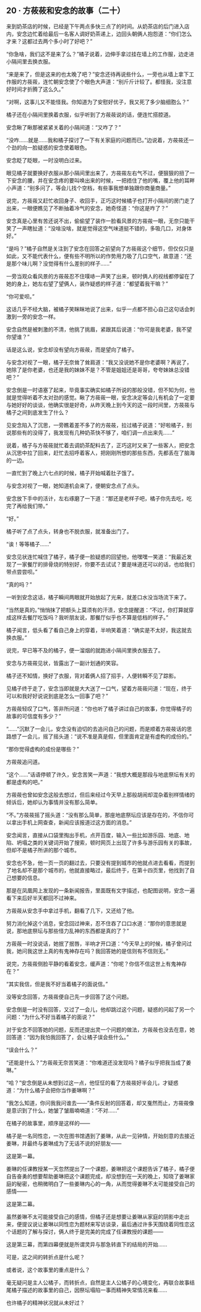 ## 20 · 方莜莜和安念的故事（二十）

来到奶茶店的时候，已经是下午两点多快三点了的时间。从奶茶店的后门进入店内，安念边忙着给最后一名客人调好奶茶递上，边回头朝俩人抱怨道：“你们怎么才来？这都过去两个多小时了好吧？”

“你急啥，我们这不是来了么？”橘子说着，边伸手拿过挂在墙上的工作服，边走进小隔间里去换衣服。

“来是来了，但是这来的也太晚了吧？”安念还待再说些什么，一旁也从墙上拿下工作服的方莜莜，连忙朝安念使了个眼色大声道：“别斤斤计较了。都怪我，没注意好时间才折腾了这么久。”

“对啊，这事儿又不能怪我。你知道为了安慰好优子，我又死了多少脑细胞么？”

橘子还在小隔间里换着衣服，似乎听到了方莜莜说的话，便连忙搭腔道。

安念瞅了瞅那被紧紧关着的小隔间道：“又咋了？”

“没咋……就是……我和橘子探讨了一下有关家庭的问题而已。”边说着，方莜莜还一个劲的向一脸疑惑的安念使着眼色。

安念眨了眨眼，一时没明白过来。

眼见橘子就要换好衣服从那小隔间里出来了，方莜莜左右气不过，便狠狠的扭了一下安念的腰，并在安念疼的要叫唤出来的时候，一把捂住了他的嘴，覆上他的耳畔小声道：“别多问了，等会儿找个空档，有些事我想单独跟你商量商量。”

说完，方莜莜又赶忙收回身子、收回手，正巧这时候橘子也打开小隔间的房门走了出来，一眼便瞧见了不断抽着冷气的安念，她奇怪道：“你这是咋了？”

安念真是心里有苦还说不出，偷偷望了装作一脸看风景的方莜莜一眼，无奈只能干笑了一声瞎扯道：“没啥没啥，就是觉得这空气味道挺不错的，多吸几口，对身体好。”

“是吗？”橘子自然是关注到了安念在回答之前望向了方莜莜这个细节，但仅仅只是如此，又不能代表什么，便有些不明所以的作势用力吸了几口空气，故意道：“还是那个味儿啊？没觉得有什么差别的样子……”

一旁当观众看风景的方莜莜忍不住噗哧一声笑了出来，顿时俩人的视线都停留在了她的身上，她左右望了望俩人，装作疑惑的样子道：“都望着我干嘛？”

“你可爱呗。”

这话几乎不经大脑，被橘子笑眯眯地说了出来，似乎一点都不担心自己这句话会刺激到一旁的安念一样。

安念自然是被刺激的不清，他挑了挑眉，紧跟其后说道：“你可是我老婆，我不望你望谁？”

话是这么说，安念却没有望向方莜莜，而是望向了橘子。

与安念对视了一眼，橘子无奈耸了耸肩道：“我又没说她不是你老婆啊？再说了，她除了是你老婆，也还是我的妹妹不是？不管是姐姐还是哥哥，夸夸妹妹总没错吧？”

安念倒是一时语塞了起来，毕竟事实确实如橘子所说的那般没错，但不知为何，他就是觉得听着不太对劲的感觉。瞅了方莜莜一眼，安念决定等会儿有机会了一定要与她好好的谈谈，他确实很是好奇，从昨天晚上到今天的这一段时间里，方莜莜与橘子之间到底发生了什么？

见安念陷入了沉思，一旁瞧着差不多了的方莜莜，拉过橘子说道：“好啦橘子，别说那些有的没得了，我发现有几种奶茶快不够了，咱们调一点出来先……”

说着，橘子与方莜莜就忙着去调奶茶配料去了，正巧这时又来了一些客人，把安念从沉思中拉了回来，赶忙去招呼着客人，把刚刚所想的那些东西，先都丢在了脑海的一边。

一直忙到了晚上六七点的时候，橘子开始喊着肚子饿了。

与安念对视了一眼，她知道机会来了，便朝安念点了点头。

安念放下手中的活计，左右琢磨了一下道：“那还是老样子吧，橘子你先去吃，吃完了再给我们带。”

“好。”

橘子听了点了点头，转身也不脱衣服，就准备出门了。

“诶！等等橘子……”

安念见状连忙喊住了橘子，橘子便一脸疑惑的回望他，他嘿嘿一笑道：“我最近发现了一家餐厅的排骨烧的特别好，你要不去试试？要是味道还可以的话，也给我们带点尝尝呗。”

“真的吗？”

一听到安念这话，橘子瞬间两眼就开始放起了光来，就差口水没当场流下来了。

“当然是真的。”悄悄抹了把额头上莫须有的汗渍，安念提醒道：“不过，你打算就穿成这样去餐厅吃饭吗？我听朋友说，那餐厅似乎也不算是低档的样子。”

橘子闻言，低头看了看自己身上的穿着，半响笑着道：“确实是不太好，我这就去换衣服。”

说完，早已等不及的橘子，便一溜烟的就跑进小隔间里换衣服去了。

安念与方莜莜见状，皆露出了一副计划通的笑容。

橘子还不知情，换好了衣服，背对着俩人招了招手，人便转瞬不见了踪影。

见橘子终于走了，安念当即就是大大送了一口气，望着方莜莜问道：“现在，终于可以和我好好说说到底是怎么一回事了吧？”

方莜莜轻叹了口气，答非所问道：“你也听了橘子讲过自己的故事，你觉得橘子的故事的可信度有多少？”

“……”沉默了一会儿，安念没有迫切的去追问自己的问题，而是顺着方莜莜话的思路想了一会儿，摇了摇头道：“说不准是真是假，但里面肯定是有虚构的成份的。”

“那你觉得虚构的成份是哪些？”

方莜莜追问道。

“这个……”话语停顿了许久，安念苦笑一声道：“我想大概是那段与地底祭坛有关的都是虚构的吧。”

方莜莜也曾如安念这般去想过，但后来经过今天早上那般胡闹却混杂着别样情绪的倾诉后，她却认为事情并没有那么简单。

“不。”方莜莜摇了摇头道：“没有那么简单，那座地底祭坛应该是存在的，不信你可以拿出手机上网查查，新闻应该报道过这方面的消息。”

安念闻言，直接从口袋里掏出手机，点开百度，输入一些比如游乐园、地底、地陷、坍塌之类的关键词开始了搜索，顿时网页上出现了许多与游乐园有关的事故，但却不是橘子所讲的那个城市。

安念也不急，他一页一页的翻过去，只要没有提到城市的他就点进去看看，而提到了地名却不是那个城市的，他就直接略过，最后终于，在第十四页里，他找到了自己想要的信息。

那是在凤凰网上发现的一条新闻报告，里面既有文字描述，也配图说明，安念一遍看下来后好半天都回不过神来。

方莜莜从安念手中拿过手机，翻看了几下，又还给了他。

努力消化掉这个消息，安念回过神来，忍不住吞了口口水道：“那你的意思就是说，那地底祭坛与那些怪力乱神的东西都是真的了？”

方莜莜一时没说话，她抿了抿唇，半响才开口道：“今天早上的时候，橘子曾问过我，她问我这世上真的有鬼神存在吗？我回答她的是信则有不信则无。”

说完，方莜莜侧脸平静的看着安念，缓声道：“你呢？你信不信这世上有鬼神存在？”

“其实我信，但是我不好当着橘子的面说信。”

没等安念回答，方莜莜便自己先一步回答了这个问题。

安念倒是一时没有回答，又过了一会儿，他却跳过这个问题，疑惑的问起了另一个问题：“为什么不好当着橘子的面说？”

对于安念不回答她的问题，反而还提出灵一个问题的做法，方莜莜也没去在意，她回答道：“因为我怕我回答了，会让橘子误会些什么。”

“误会什么？”

“还能是什么？”方莜莜无奈苦笑道：“你难道还没发现吗？橘子似乎把我当成了姜琳。”

“哈？”安念倒是从未想到过这一点，他怔怔的看了方莜莜好半会儿，才疑惑道：“为什么橘子会把你当作姜琳啊？”

“我怎么知道，你问我我问谁去——”条件反射的回答着，却又戛然而止，方莜莜像是意识到了什么，她皱了皱眉喃喃道：“不对……”

在橘子的故事里，顺序是这样的——

橘子是一名同性恋，一次在图书馆遇到了姜琳，从此一见钟情，开始刻意的去接近姜琳，并最终与姜琳成为了无话不说的好朋友——

这是第一幕。

姜琳的任课教授某一天忽然提出了一个课题，姜琳把这个课题告诉了橘子，橘子便自告奋勇的想要帮助姜琳把这个课题完成，却没想到在一天的晚上，知晓了姜琳家庭的秘密，也稍微明白了一些姜琳内心的一角，从而觉得姜琳不太可能接受自己的感情——

这是第二幕。

虽然姜琳不太可能接受自己的感情，但橘子还是想要让姜琳从家庭的阴影中走出来，便提议说让姜琳以同性恋为题材来写访谈录，最后通过许多天围绕着同性恋这个话题的了解与探讨，俩人终于是完美的完成了任课教授的课题——

这是第三幕，而第四幕便就是所谓灵异与那急转直下的结局的开始……

可是，这之间的转折点是什么呢？

或者说，这个故事里的重点是什么？

毫无疑问是主人公橘子，而转折点，自然是主人公橘子的心境变化，再联合故事结尾橘子描述的故事里的自己，因祭坛塌陷一事而精神失常情况来看……

也许橘子的精神状况就从未好过？
